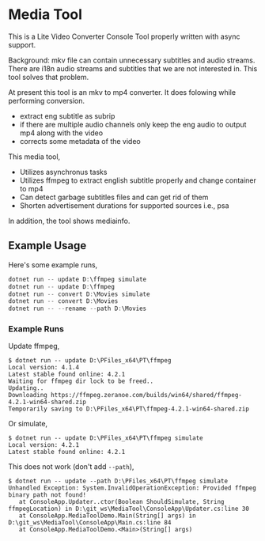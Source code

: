 # Media Tool
This is a Lite Video Converter Console Tool properly written with async support.

Background: mkv file can contain unnecessary subtitles and audio streams. There are i18n audio streams and subtitles that we are not interested in. This tool solves that problem.

At present this tool is an mkv to mp4 converter. It does folowing while performing conversion.
- extract eng subtitle as subrip
- if there are multiple audio channels only keep the eng audio to output mp4 along with the video
- corrects some metadata of the video


This media tool,
- Utilizes asynchronus tasks
- Utilizes ffmpeg to extract english subtitle properly and change container to mp4
- Can detect garbage subtitles files and can get rid of them
- Shorten advertisement durations for supported sources i.e., psa

In addition, the tool shows mediainfo.

## Example Usage
Here's some example runs,
```Powershell
dotnet run -- update D:\ffmpeg simulate
dotnet run -- update D:\ffmpeg
dotnet run -- convert D:\Movies simulate
dotnet run -- convert D:\Movies
dotnet run -- --rename --path D:\Movies
```

### Example Runs
Update ffmpeg,

    $ dotnet run -- update D:\PFiles_x64\PT\ffmpeg
    Local version: 4.1.4
    Latest stable found online: 4.2.1
    Waiting for ffmpeg dir lock to be freed..
    Updating..
    Downloading https://ffmpeg.zeranoe.com/builds/win64/shared/ffmpeg-4.2.1-win64-shared.zip
    Temporarily saving to D:\PFiles_x64\PT\ffmpeg-4.2.1-win64-shared.zip

Or simulate,

    $ dotnet run -- update D:\PFiles_x64\PT\ffmpeg simulate
    Local version: 4.2.1
    Latest stable found online: 4.2.1


This does not work (don't add `--path`),

    $ dotnet run -- update --path D:\PFiles_x64\PT\ffmpeg simulate
    Unhandled Exception: System.InvalidOperationException: Provided ffmpeg binary path not found!
       at ConsoleApp.Updater..ctor(Boolean ShouldSimulate, String ffmpegLocation) in D:\git_ws\MediaTool\ConsoleApp\Updater.cs:line 30
       at ConsoleApp.MediaToolDemo.Main(String[] args) in D:\git_ws\MediaTool\ConsoleApp\Main.cs:line 84
       at ConsoleApp.MediaToolDemo.<Main>(String[] args)
